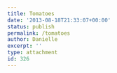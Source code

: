 ```yaml
---
title: Tomatoes
date: '2013-08-18T21:33:07+00:00'
status: publish
permalink: /tomatoes
author: Danielle
excerpt: ''
type: attachment
id: 326
---
```

<!DOCTYPE html PUBLIC "-//W3C//DTD HTML 4.0 Transitional//EN" "http://www.w3.org/TR/REC-html40/loose.dtd">
<?xml encoding="UTF-8">

